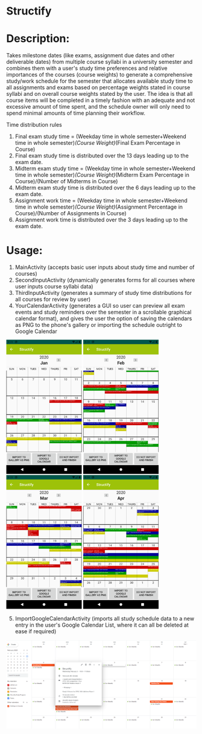 # Structify

# Description: 
Takes milestone dates (like exams, assignment due dates and other deliverable dates) from multiple course syllabi in a university semester and combines them with a user's study time preferences and relative importances of the courses (course weights) to generate a comprehensive study/work schedule for the semester that allocates available study time to all assignments and exams based on percentage weights stated in course syllabi and on overall course weights stated by the user. The idea is that all course items will be completed in a timely fashion with an adequate and not excessive amount of time spent, and the schedule owner will only need to spend minimal amounts of time planning their workflow.

Time distribution rules
1) Final exam study time = (Weekday time in whole semester+Weekend time in whole semester)*(Course Weight)*(Final Exam Percentage in Course)
2) Final exam study time is distributed over the 13 days leading up to the exam date.
3) Midterm exam study time = (Weekday time in whole semester+Weekend time in whole semester)*(Course Weight)*(Midterm Exam Percentage in Course)/(Number of Midterms in Course)
4) Midterm exam study time is distributed over the 6 days leading up to the exam date.
5) Assignment work time = (Weekday time in whole semester+Weekend time in whole semester)*(Course Weight)*(Assignment Percentage in Course)/(Number of Assignments in Course)
6) Assignment work time is distributed over the 3 days leading up to the exam date.

# Usage:
1) MainActivity (accepts basic user inputs about study time and number of courses) 
2) SecondInputActivity (dynamically generates forms for all courses where user inputs course syllabi data)
3) ThirdInputActivity (generates a summary of study time distributions for all courses for review by user) 
4) YourCalendarActivity (generates a GUI so user can preview all exam events and study reminders over the semester in a scrollable graphical calendar format), and gives the user the option of saving the calendars as PNG to the phone's gallery or importing the schedule outright to Google Calendar

<img src="https://github.com/adrianl0118/Structify/blob/master/docs/YourCalendarActivity2.png" alt="" width="200">   <img src="https://github.com/adrianl0118/Structify/blob/master/docs/YourCalendarActivity3.png" alt="" width="200">    <img src="https://github.com/adrianl0118/Structify/blob/master/docs/YourCalendarActivity4.png" alt="" width="200">    <img src="https://github.com/adrianl0118/Structify/blob/master/docs/YourCalendarActivity5.png" alt="" width="200">

5) ImportGoogleCalendarActivity (imports all study schedule data to a new entry in the user's Google Calendar List, where it can all be deleted at ease if required)

<img src="https://github.com/adrianl0118/Structify/blob/master/GoogleCalendar.PNG" alt="" width="800">
